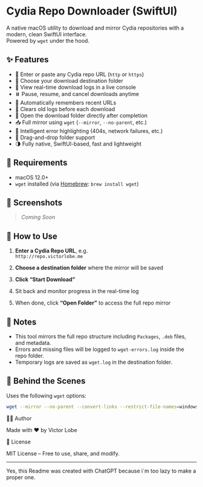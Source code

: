 # Cydia Repo Downloader (SwiftUI)

A native macOS utility to download and mirror Cydia repositories with a modern, clean SwiftUI interface.  
Powered by `wget` under the hood.

## ✨ Features

- 🔗 Enter or paste any Cydia repo URL (`http` or `https`)
- 📁 Choose your download destination folder
- 📜 View real-time download logs in a live console
- ⏸️ Pause, resume, and cancel downloads anytime
- 🧠 Automatically remembers recent URLs
- 🧹 Clears old logs before each download
- 📂 Open the download folder directly after completion
- 📥 Full mirror using `wget` (`--mirror`, `--no-parent`, etc.)
- 🧠 Intelligent error highlighting (404s, network failures, etc.)
- 🧪 Drag-and-drop folder support
- 🌗 Fully native, SwiftUI-based, fast and lightweight

## 🧰 Requirements

- macOS 12.0+
- `wget` installed (via [Homebrew](https://brew.sh): `brew install wget`)

## 📸 Screenshots

> _Coming Soon_

## 🚀 How to Use

1. **Enter a Cydia Repo URL**, e.g.  
   `http://repo.victorlobe.me`

2. **Choose a destination folder** where the mirror will be saved

3. **Click “Start Download”**

4. Sit back and monitor progress in the real-time log

5. When done, click **“Open Folder”** to access the full repo mirror

## 🛑 Notes

- This tool mirrors the full repo structure including `Packages`, `.deb` files, and metadata.
- Errors and missing files will be logged to `wget-errors.log` inside the repo folder.
- Temporary logs are saved as `wget.log` in the destination folder.

## 🧠 Behind the Scenes

Uses the following `wget` options:

```bash
wget --mirror --no-parent --convert-links --restrict-file-names=windows --wait=1 -e robots=off <REPO_URL>
```

👨‍💻 Author

Made with ❤️ by Victor Lobe

📄 License

MIT License – Free to use, share, and modify.

---
Yes, this Readme was created with ChatGPT because i´m too lazy to make a proper one.
